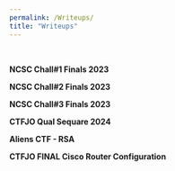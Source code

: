 ```yaml
---
permalink: /Writeups/
title: "Writeups"
---
```

<br>

<p><a href="/Writeups/NCSC-Chall1-Finals-2023/" style="text-decoration: none; font-weight: bold;">NCSC Chall#1 Finals 2023</a></p>


<p><a href="/Writeups/NCSC-Chall2-Finals-2023/" style="text-decoration: none; font-weight: bold;">NCSC Chall#2 Finals 2023</a></p>


<p><a href="/Writeups/NCSC-Chall3-Finals-2023/" style="text-decoration: none; font-weight: bold;">NCSC Chall#3 Finals 2023</a></p>


<p><a href="/Writeups/CTFJO-Qual-Sequare-2024/" style="text-decoration: none; font-weight: bold;">CTFJO Qual Sequare 2024</a></p>


<p><a href="/Writeups/Aliens-CTF-RSA/" style="text-decoration: none; font-weight: bold;">Aliens CTF - RSA</a></p>


<p><a href="/Writeups/CTFJO-FINAL-Cisco-Router-Configuration/" style="text-decoration: none; font-weight: bold;">CTFJO FINAL Cisco Router Configuration</a></p>




